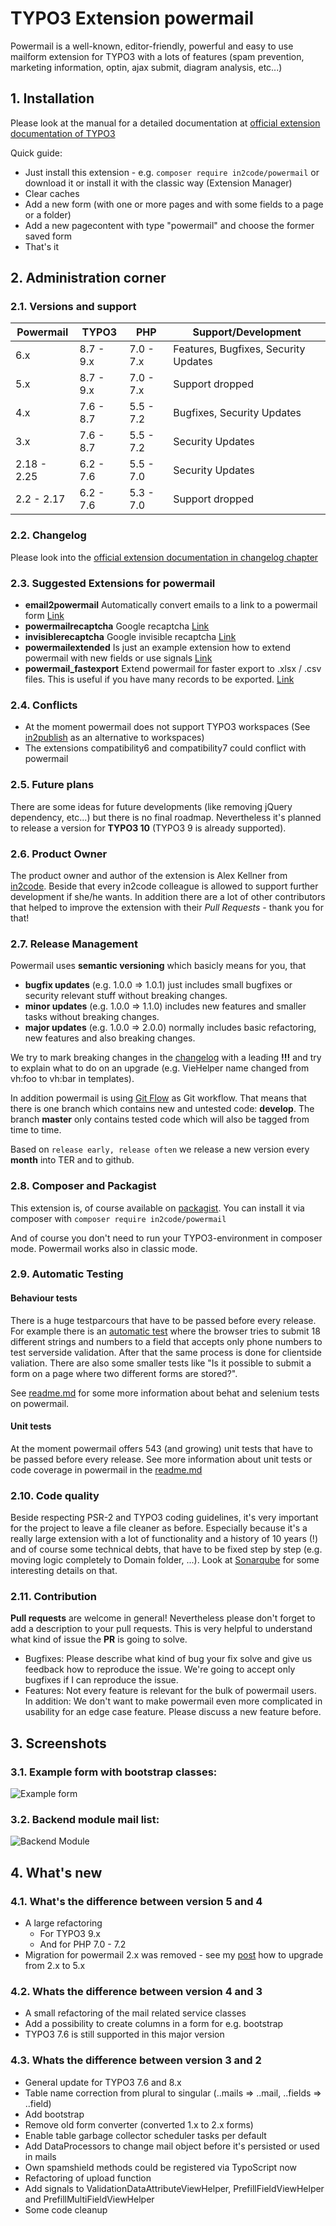 # TYPO3 Extension powermail

Powermail is a well-known, editor-friendly, powerful
and easy to use mailform extension for TYPO3 with a lots of features
(spam prevention, marketing information, optin, ajax submit, diagram analysis, etc...)

## 1. Installation

Please look at the manual for a detailed documentation at [official extension documentation of TYPO3](https://docs.typo3.org/typo3cms/extensions/powermail)

Quick guide:
- Just install this extension - e.g. `composer require in2code/powermail` or download it or install it with the classic way (Extension Manager)
- Clear caches
- Add a new form (with one or more pages and with some fields to a page or a folder)
- Add a new pagecontent with type "powermail" and choose the former saved form
- That's it

## 2. Administration corner

### 2.1. Versions and support

| Powermail   | TYPO3      | PHP       | Support/Development                     |
| ----------- | ---------- | ----------|---------------------------------------- |
| 6.x         | 8.7 - 9.x  | 7.0 - 7.x | Features, Bugfixes, Security Updates    |
| 5.x         | 8.7 - 9.x  | 7.0 - 7.x | Support dropped                         |
| 4.x         | 7.6 - 8.7  | 5.5 - 7.2 | Bugfixes, Security Updates              |
| 3.x         | 7.6 - 8.7  | 5.5 - 7.2 | Security Updates                        |
| 2.18 - 2.25 | 6.2 - 7.6  | 5.5 - 7.0 | Security Updates                        |
| 2.2 - 2.17  | 6.2 - 7.6  | 5.3 - 7.0 | Support dropped                         |

### 2.2. Changelog

Please look into the [official extension documentation in changelog chapter](https://docs.typo3.org/typo3cms/extensions/powermail/Changelog/Index.html)

### 2.3. Suggested Extensions for powermail

- **email2powermail** Automatically convert emails to a link to a powermail form [Link](https://github.com/einpraegsam/email2powermail)
- **powermailrecaptcha** Google recaptcha [Link](https://github.com/einpraegsam/powermailrecaptcha)
- **invisiblerecaptcha** Google invisible recaptcha [Link](https://github.com/einpraegsam/invisiblerecaptcha)
- **powermailextended** Is just an example extension how to extend powermail with new fields or use signals [Link](https://github.com/einpraegsam/powermailextended)
- **powermail_fastexport** Extend powermail for faster export to .xlsx / .csv files. This is useful if you have many records to be exported. [Link](https://github.com/bithost-gmbh/powermail_fastexport)

### 2.4. Conflicts

* At the moment powermail does not support TYPO3 workspaces (See [in2publish](https://github.com/in2code-de/in2publish_core) as an alternative to workspaces)
* The extensions compatibility6 and compatibility7 could conflict with powermail

### 2.5. Future plans

There are some ideas for future developments (like removing jQuery dependency, etc...) but there is no final roadmap.
Nevertheless it's planned to release a version for **TYPO3 10** (TYPO3 9 is already supported).

### 2.6. Product Owner

The product owner and author of the extension is Alex Kellner from [in2code](https://www.in2code.de). Beside that every
in2code colleague is allowed to support further development if she/he wants. In addition there are a lot of other
contributors that helped to improve the extension with their *Pull Requests* - thank you for that!

### 2.7. Release Management

Powermail uses **semantic versioning** which basicly means for you, that 
- **bugfix updates** (e.g. 1.0.0 => 1.0.1) just includes small bugfixes or security relevant stuff without breaking changes.
- **minor updates** (e.g. 1.0.0 => 1.1.0) includes new features and smaller tasks without breaking changes.
- **major updates** (e.g. 1.0.0 => 2.0.0) normally includes basic refactoring, new features and also breaking changes.

We try to mark breaking changes in the [changelog](https://docs.typo3.org/typo3cms/extensions/powermail/Changelog/Index.html)
with a leading **!!!** and try to explain what to do on an upgrade (e.g. VieHelper name changed from vh:foo to vh:bar in templates).

In addition powermail is using [Git Flow](https://www.atlassian.com/git/tutorials/comparing-workflows/gitflow-workflow) as Git workflow.
That means that there is one branch which contains new and untested code: **develop**.
The branch **master** only contains tested code which will also be tagged from time to time.

Based on `release early, release often` we release a new version every **month** into TER and to github.

### 2.8. Composer and Packagist

This extension is, of course available on [packagist](https://packagist.org/packages/in2code/powermail). 
You can install it via composer with `composer require in2code/powermail`

And of course you don't need to run your TYPO3-environment in composer mode. Powermail works also in classic mode.

### 2.9. Automatic Testing

#### Behaviour tests

There is a huge testparcours that have to be passed before every release. For example there is an 
[automatic test](https://github.com/einpraegsam/powermail/blob/develop/Tests/Behavior/Features/Pi1/Validation/Input/JsPhpValidation.feature)
where the browser tries to submit 18 different strings and numbers to a field that accepts only phone numbers to test 
serverside validation. After that the same process is done for clientside valiation.
There are also some smaller tests like "Is it possible to submit a form on a page where two different forms are stored?".

See [readme.md](https://github.com/einpraegsam/powermail/tree/develop/Tests/Behavior) for some more information about behat and selenium tests on powermail.

#### Unit tests

At the moment powermail offers 543 (and growing) unit tests that have to be passed before every release. See more information
about unit tests or code coverage in powermail in the [readme.md](https://github.com/einpraegsam/powermail/tree/develop/Tests/Unit)

### 2.10. Code quality

Beside respecting PSR-2 and TYPO3 coding guidelines, it's very important for the project to leave a file cleaner as before. 
Especially because it's a really large extension with a lot of functionality and a history of 10 years (!) and of course some 
technical debts, that have to be fixed step by step (e.g. moving logic completely to Domain folder, ...). 
Look at [Sonarqube](https://ter-sonarqube.marketing-factory.de/dashboard?id=powermail) for some interesting details on that.

### 2.11. Contribution

**Pull requests** are welcome in general! Nevertheless please don't forget to add a description to your pull requests. This
is very helpful to understand what kind of issue the **PR** is going to solve.

- Bugfixes: Please describe what kind of bug your fix solve and give us feedback how to reproduce the issue. We're going
to accept only bugfixes if I can reproduce the issue.
- Features: Not every feature is relevant for the bulk of powermail users. In addition: We don't want to make powermail
even more complicated in usability for an edge case feature. Please discuss a new feature before.


## 3. Screenshots

### 3.1. Example form with bootstrap classes:

![Example form](https://box.everhelper.me/attachment/445407/3910b9da-83f9-477d-83b1-f7e21ead9433/262407-KmKJsSfGKDz6bnVO/screen.png "Example Form")


### 3.2. Backend module mail list:

![Backend Module](https://box.everhelper.me/attachment/445409/3910b9da-83f9-477d-83b1-f7e21ead9433/262407-HFuHtr8E9DoGfJE6/screen.png "Backend Module")


## 4. What's new

### 4.1. What's the difference between version 5 and 4

- A large refactoring
  - For TYPO3 9.x
  - And for PHP 7.0 - 7.2
- Migration for powermail 2.x was removed - see my [post](https://gist.github.com/einpraegsam/a02bb69c29aa747de4ffb613704bbd7a) how to upgrade from 2.x to 5.x

### 4.2. Whats the difference between version 4 and 3

- A small refactoring of the mail related service classes
- Add a possibility to create columns in a form for e.g. bootstrap
- TYPO3 7.6 is still supported in this major version

### 4.3. Whats the difference between version 3 and 2

- General update for TYPO3 7.6 and 8.x
- Table name correction from plural to singular (..mails => ..mail, ..fields => ..field)
- Add bootstrap
- Remove old form converter (converted 1.x to 2.x forms)
- Enable table garbage collector scheduler tasks per default
- Add DataProcessors to change mail object before it's persisted or used in mails
- Own spamshield methods could be registered via TypoScript now
- Refactoring of upload function
- Add signals to ValidationDataAttributeViewHelper, PrefillFieldViewHelper and PrefillMultiFieldViewHelper
- Some code cleanup
